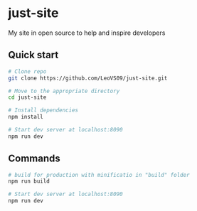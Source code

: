 # just-site
My site in open source to help and inspire developers

## Quick start
``` bash
# Clone repo
git clone https://github.com/LeoVS09/just-site.git

# Move to the appropriate directory
cd just-site

# Install dependencies
npm install

# Start dev server at localhost:8090
npm run dev
```

## Commands
``` bash
# build for production with minificatio in "build" folder
npm run build

# Start dev server at localhost:8090
npm run dev
```
